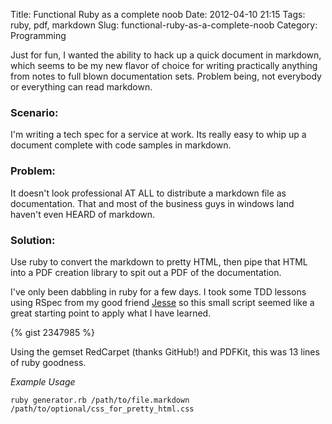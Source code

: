 Title: Functional Ruby as a complete noob
Date: 2012-04-10 21:15
Tags: ruby, pdf, markdown
Slug: functional-ruby-as-a-complete-noob
Category: Programming

Just for fun, I wanted the ability to hack up a quick document in markdown, which seems to be my new flavor of choice for writing practically anything from notes to full blown documentation sets. Problem being, not everybody or everything can read markdown.

### Scenario: ###
I'm writing a tech spec for a service at work. Its really easy to whip up a document complete with code samples in markdown.

### Problem: ###
It doesn't look professional AT ALL to distribute a markdown file as documentation. That and most of the business guys in windows land haven't even HEARD of markdown.

### Solution: ###
Use ruby to convert the markdown to pretty HTML, then pipe that HTML into a PDF creation library to spit out a PDF of the documentation.


I've only been dabbling in ruby for a few days. I took some TDD lessons using RSpec from my good friend [Jesse](http://www.jessedearing.com) so this small script seemed like a great starting point to apply what I have learned.

{% gist 2347985 %}

Using the gemset RedCarpet (thanks GitHub!) and PDFKit, this was 13 lines of ruby goodness.

_Example Usage_
```
ruby generator.rb /path/to/file.markdown /path/to/optional/css_for_pretty_html.css
```
